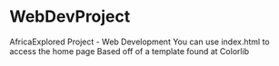 # WebDevProject
AfricaExplored Project - Web Development
You can use index.html to access the home page
Based off of a template found at Colorlib
